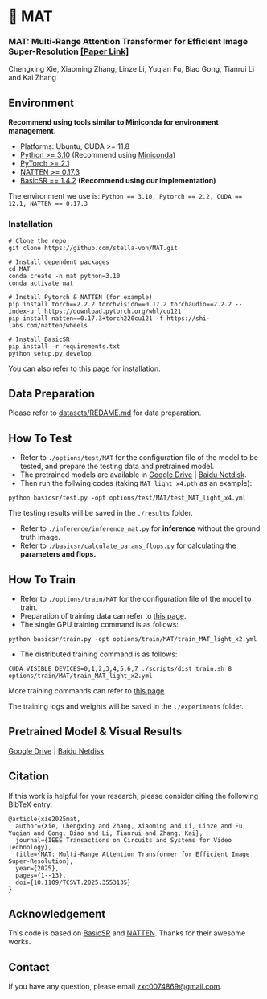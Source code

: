 # 📖 MAT

### MAT: Multi-Range Attention Transformer for Efficient Image Super-Resolution [[Paper Link]](https://arxiv.org/pdf/2411.17214)

Chengxing Xie, Xiaoming Zhang, Linze Li, Yuqian Fu, Biao Gong, Tianrui Li and Kai Zhang

## Environment

**Recommend using tools similar to Miniconda for environment management.**

- Platforms: Ubuntu, CUDA >= 11.8
- [Python >= 3.10](https://www.python.org/) (Recommend using [Miniconda](https://www.anaconda.com/docs/getting-started/miniconda/main))
- [PyTorch >= 2.1](https://pytorch.org/)
- [NATTEN >= 0.17.3](https://github.com/SHI-Labs/NATTEN/releases)
- [BasicSR == 1.4.2](https://github.com/XPixelGroup/BasicSR) **(Recommend using our implementation)**

The environment we use is: `Python == 3.10, Pytorch == 2.2, CUDA == 12.1, NATTEN == 0.17.3`

### Installation
```
# Clone the repo
git clone https://github.com/stella-von/MAT.git

# Install dependent packages
cd MAT
conda create -n mat python=3.10
conda activate mat

# Install Pytorch & NATTEN (for example)
pip install torch==2.2.2 torchvision==0.17.2 torchaudio==2.2.2 --index-url https://download.pytorch.org/whl/cu121
pip install natten==0.17.3+torch220cu121 -f https://shi-labs.com/natten/wheels

# Install BasicSR
pip install -r requirements.txt
python setup.py develop
```
You can also refer to [this page](https://github.com/XPixelGroup/BasicSR/blob/master/docs/INSTALL.md) for installation.

## Data Preparation

Please refer to [datasets/REDAME.md](datasets/README.md) for data preparation.

## How To Test

- Refer to `./options/test/MAT` for the configuration file of the model to be tested, and prepare the testing data and pretrained model.
- The pretrained models are available in [Google Drive](https://drive.google.com/drive/folders/1YSJSW_OjlxoefO6k6Ld1T0y1NOH82zzc?usp=sharing) | [Baidu Netdisk](https://pan.baidu.com/s/19PqiivK7XlawytvStGruFQ?pwd=x1mu).
- Then run the follwing codes (taking `MAT_light_x4.pth` as an example):

```
python basicsr/test.py -opt options/test/MAT/test_MAT_light_x4.yml
```

The testing results will be saved in the `./results` folder.

- Refer to `./inference/inference_mat.py` for **inference** without the ground truth image.
- Refer to `./basicsr/calculate_params_flops.py` for calculating the **parameters and flops.**

## How To Train

- Refer to `./options/train/MAT` for the configuration file of the model to train.
- Preparation of training data can refer to [this page](https://github.com/XPixelGroup/BasicSR/blob/master/docs/DatasetPreparation.md).
- The single GPU training command is as follows:

```
python basicsr/train.py -opt options/train/MAT/train_MAT_light_x2.yml
```

- The distributed training command is as follows:

```
CUDA_VISIBLE_DEVICES=0,1,2,3,4,5,6,7 ./scripts/dist_train.sh 8 options/train/MAT/train_MAT_light_x2.yml
```

More training commands can refer to [this page](https://github.com/XPixelGroup/BasicSR/blob/master/docs/TrainTest.md).

The training logs and weights will be saved in the `./experiments` folder.

## Pretrained Model & Visual Results
[Google Drive](https://drive.google.com/drive/folders/1YSJSW_OjlxoefO6k6Ld1T0y1NOH82zzc?usp=sharing) | [Baidu Netdisk](https://pan.baidu.com/s/19PqiivK7XlawytvStGruFQ?pwd=x1mu)

## Citation

If this work is helpful for your research, please consider citing the following BibTeX entry.

 ```
 @article{xie2025mat,
   author={Xie, Chengxing and Zhang, Xiaoming and Li, Linze and Fu, Yuqian and Gong, Biao and Li, Tianrui and Zhang, Kai},
   journal={IEEE Transactions on Circuits and Systems for Video Technology},
   title={MAT: Multi-Range Attention Transformer for Efficient Image Super-Resolution},
   year={2025},
   pages={1--13},
   doi={10.1109/TCSVT.2025.3553135}
 }
 ```

## Acknowledgement

This code is based on [BasicSR](https://github.com/XPixelGroup/BasicSR) and [NATTEN](https://github.com/SHI-Labs/NATTEN). Thanks for their awesome works.

## Contact

If you have any question, please email zxc0074869@gmail.com.